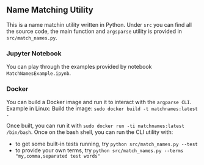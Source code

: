 ## Name Matching Utility
This is a name matchin utility written in Python.
Under `src` you can find all the source code, the main function and `argsparse` utility is provided in `src/match_names.py`.

### Jupyter Notebook
You can play through the examples provided by notebook `MatchNamesExample.ipynb`.

### Docker
You can build a Docker image and run it to interact with the `argparse CLI`.
Example in Linux:
Build the image: `sudo docker build -t matchnames:latest .`

Once built, you can run it with `sudo docker run -ti matchnames:latest /bin/bash`.
Once on the bash shell, you can run the CLI utility with:

- to get some built-in tests running, try `python src/match_names.py --test`
- to provide your own terms, try `python src/match_names.py --terms "my,comma,separated test words"`
